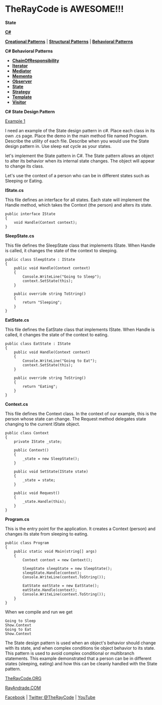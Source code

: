 # TheRayCode is AWESOME!!!

**State**

**[C#](../README.md)** 

**[Creational Patterns](../Creational/README.md)** | **[Structural Patterns](../Structural/README.md)** | **[Behavioral Patterns](../README.md)**

**C# Behavioral Patterns**

* **[ChainOfResponsibility](../ChainOfResponsibility/README.md)**
* **[Iterator](../Iterator/README.md)**
* **[Mediator](../Mediator/README.md)**
* **[Memento](../Memento/README.md)**
* **[Observer](../Observer/README.md)**
* **[State](./README.md)**
* **[Strategy](../Strategy/README.md)**
* **[Template](../Template/README.md)**
* **[Visitor](../Visitor/README.md)**

**C# State Design Pattern**

[Example 1](./SE1/README.md)

I need an example of the State design pattern in c#. Place each class in its own .cs page. Place the demo in the main method file named Program. Describe the utility of each file. Describe when you would use the State design pattern in. Use sleep eat cycle as your states.

let's implement the State pattern in C#. The State pattern allows an object to alter its behavior when its internal state changes. The object will appear to change its class.

Let's use the context of a person who can be in different states such as Sleeping or Eating.

**IState.cs**

This file defines an interface for all states. Each state will implement the Handle method, which takes the Context (the person) and alters its state.

```
public interface IState
{
    void Handle(Context context);
}
```
**SleepState.cs**

This file defines the SleepState class that implements IState. When Handle is called, it changes the state of the context to sleeping.

```
public class SleepState : IState
{
    public void Handle(Context context)
    {
        Console.WriteLine("Going to Sleep");
        context.SetState(this);
    }

    public override string ToString()
    {
        return "Sleeping";
    }
}
```
**EatState.cs**

This file defines the EatState class that implements IState. When Handle is called, it changes the state of the context to eating.

```
public class EatState : IState
{
    public void Handle(Context context)
    {
        Console.WriteLine("Going to Eat");
        context.SetState(this);
    }

    public override string ToString()
    {
        return "Eating";
    }
}
```
**Context.cs**

This file defines the Context class. In the context of our example, this is the person whose state can change. The Request method delegates state changing to the current IState object.

```
public class Context
{
    private IState _state;

    public Context()
    {
        _state = new SleepState();
    }

    public void SetState(IState state)
    {
        _state = state;
    }

    public void Request()
    {
        _state.Handle(this);
    }
}
```
**Program.cs**

This is the entry point for the application. It creates a Context (person) and changes its state from sleeping to eating.

```
public class Program
{
    public static void Main(string[] args)
    {
        Context context = new Context();

        SleepState sleepState = new SleepState();
        sleepState.Handle(context);
        Console.WriteLine(context.ToString());

        EatState eatState = new EatState();
        eatState.Handle(context);
        Console.WriteLine(context.ToString());
    }
}
```

When we compile and run we get

```
Going to Sleep
Show.Context
Going to Eat
Show.Context
```
The State design pattern is used when an object's behavior should change with its state, and when complex conditions tie object behavior to its state. This pattern is used to avoid complex conditional or multibranch statements. This example demonstrated that a person can be in different states (sleeping, eating) and how this can be cleanly handled with the State pattern.



[TheRayCode.ORG](https://www.TheRayCode.org)

[RayAndrade.COM](https://www.RayAndrade.com)

[Facebook](https://www.facebook.com/TheRayCode/) | [Twitter @TheRayCode](https://www.twitter.com/TheRayCode/) | [YouTube](https://www.youtube.com/AndradeRay/)
